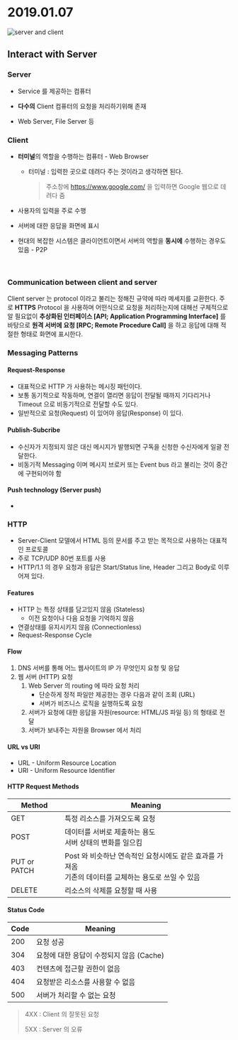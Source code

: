 # 2019.01.07 

![server and client](https://upload.wikimedia.org/wikipedia/commons/thumb/c/c9/Client-server-model.svg/1200px-Client-server-model.svg.png)

## Interact with Server
### Server

- Service 를 제공하는 컴퓨터

- **다수의** Client 컴퓨터의 요청을 처리하기위해 존재
- Web Server, File Server 등

### Client

- **터미널**의 역할을 수행하는 컴퓨터 - Web Browser

  - 터미널 : 입력한 곳으로 데려다 주는 것이라고 생각하면 된다.

    > 주소창에 https://www.google.com/ 을 입력하면 Google 웹으로 데려다 줌

- 사용자의 입력을 주로 수행

- 서버에 대한 응답을 화면에 표시

- 현대의 복잡한 시스템은 클라이언트이면서 서버의 역할을 **동시에** 수행하는 경우도 있음 - P2P

<br>

### Communication between client and server

Client server 는 protocol 이라고 불리는 정해진 규약에 따라 메세지를 교환한다. 주로 **HTTPS** Protocol 을 사용하며 어떤식으로 요청을 처리하는지에 대해선 구체적으로 알 필요없이 **추상화된 인터페이스 [API; Application Programming Interface]** 를 바탕으로 **원격 서버에 요청 [RPC; Remote Procedure Call]** 을 하고 응답에 대해 적절한 형태로 화면에 표시한다.

### Messaging Patterns 

#### Request-Response

- 대표적으로 HTTP 가 사용하는 메시징 패턴이다.
- 보통 동기적으로 작동하며, 연결이 열리면 응답이 전달될 때까지 기다리거나 Timeout 으로 비동기적으로 전달할 수도 있다.
- 일반적으로 요청(Request) 이 있어야 응답(Response) 이 있다.

#### Publish-Subcribe

- 수신자가 지정되지 않은 대신 메시지가 발행되면 구독을 신청한 수신자에게 일괄 전달한다.
- 비동기적 Messaging 이며 메시지 브로커 또는 Event bus 라고 불리는 것이 중간에 구현되어야 함

#### Push technology (Server push)

-

### HTTP

- Server-Client 모델에서 HTML 등의 문서를 주고 받는 목적으로 사용하는 대표적인 프로토콜
- 주로 TCP/UDP 80번 포트를 사용
- HTTP/1.1 의 경우 요청과 응답은 Start/Status line, Header 그리고 Body로 이루어져 있다.

#### Features

- HTTP 는 특정 상태를 담고있지 않음 (Stateless)
  - 이전 요청이나 다음 요청을 기억하지 않음
- 연결상태를 유지시키지 않음 (Connectionless)
- Request-Response Cycle

#### Flow

1. DNS 서버를 통해 어느 웹사이트의 IP 가 무엇인지 요청 및 응답
2. 웹 서버 (HTTP) 요청
     1. Web Server 의 routing 에 따라 요청 처리
        - 단순하게 정적 파일만 제공한는 경우 다음과 같이 조회 (URL)
        - 서버가 비즈니스 로직을 실행하도록 요청
     2. 서버가 요청에 대한 응답을 자원(resource: HTML/JS 파일 등) 의 형태로 전달
     3. 서버가 보내주는 자원을 Browser 에서 처리

#### URL vs URI

- URL - Uniform Resource Location
- URI - Uniform Resource Identifier

#### HTTP Request Methods

| Method       | Meaning                                                      |
| ------------ | ------------------------------------------------------------ |
| GET          | 특정 리소스를 가져오도록 요청                                |
| POST         | 데이터를 서버로 제출하는 용도<br />서버 상태의 변화를 일으킴 |
| PUT or PATCH | Post 와 비슷하난 연속적인 요청시에도 같은 효과를 가져옴<br />기존의 데이터를 교체하는 용도로 쓰일 수 있음 |
| DELETE       | 리소스의 삭제를 요청할 때 사용                               |

#### Status Code

| Code | Meaning                                  |
| ---- | ---------------------------------------- |
| 200  | 요청 성공                                |
| 304  | 요청에 대한 응답이 수정되지 않음 (Cache) |
| 403  | 컨텐츠에 접근할 권한이 없음              |
| 404  | 요청받은 리소스를 사용할 수 없음         |
| 500  | 서버가 처리할 수 없는 요청               |

> 4XX : Client 의 잘못된 요청
>
> 5XX : Server 의 오류